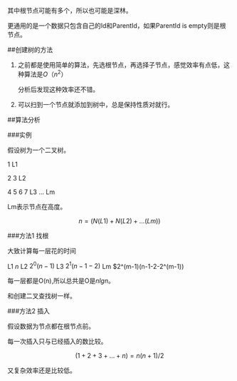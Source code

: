 其中根节点可能有多个，所以也可能是深林。

更通用的是一个数据只包含自己的Id和ParentId，如果ParentId is empty则是根节点。

##创建树的方法

1. 之前都是使用简单的算法，先选根节点，再选择子节点，感觉效率有点低，这种算法是$O（n^2）$

    分析后发现这种效率还不错。

1. 可以扫到一个节点就添加到树中，总是保持性质对就行。

##算法分析

###实例

假设树为一个二叉树。

1                   L1

2      3            L2

4   5  6  7         L3
...                 Lm

Lm表示节点在高度。

$$
n=(N(L1)+N(L2)+...(Lm))
$$


###方法1 找根

大致计算每一层花的时间

L1  $n$
L2  $2^0(n-1)$
L3  $2^1(n-1-2)$
Lm  $2^(m-1)(n-1-2-2^(m-1))

每一层都是O(n),所以总共是O是$nlgn$。

和创建二叉查找树一样。

###方法2 插入

假设数据为节点都在根节点前。

每一次插入只与已经插入的数比较。

$$
(1+2+3+...+n)=n(n+1)/2
$$

又复杂效率还是比较低。